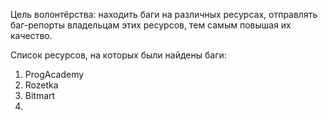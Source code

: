 Цель волонтёрства: находить баги на различных ресурсах, отправлять баг-репорты владельцам этих ресурсов, тем самым повышая их качество. 

Список ресурсов, на которых были найдены баги:
1. ProgAcademy
2. Rozetka
3. Bitmart
4. 
